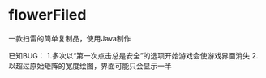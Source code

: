 # flowerFiled
一款扫雷的简单复制品，使用Java制作

已知BUG：
1.多次以“第一次点击总是安全”的选项开始游戏会使游戏界面消失
2.以超过原始矩阵的宽度绘图，界面可能只会显示一半
